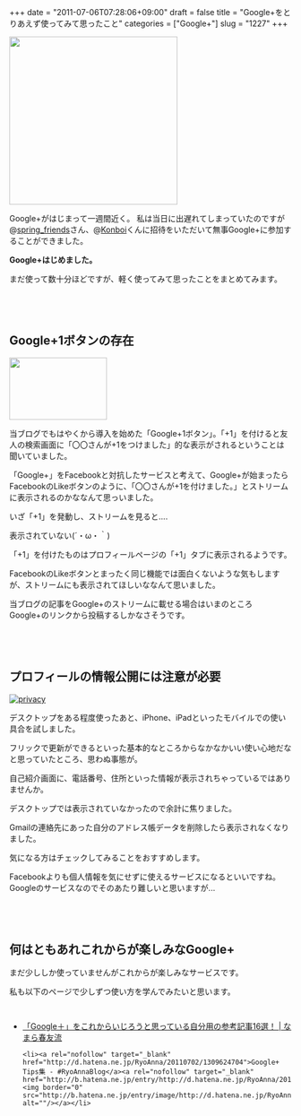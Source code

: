 +++
date = "2011-07-06T07:28:06+09:00"
draft = false
title = "Google+をとりあえず使ってみて思ったこと"
categories = ["Google+"]
slug = "1227"
+++

<a href="http://knk-n.com/images/2011/07/googleplus.png"><img src="http://knk-n.com/images/2011/07/googleplus.png" alt="" title="googleplus" width="300" height="300" class="aligncenter size-full wp-image-1228" /></a>

Google+がはじまって一週間近く。
私は当日に出遅れてしまっていたのですが@<a href="http://twitter.com/spring_friends">spring_friends</a>さん、@<a href="http://twitter.com/Konboi">Konboi</a>くんに招待をいただいて無事Google+に参加することができました。<!--more-->

<strong>Google+はじめました。</strong>

まだ使って数十分ほどですが、軽く使ってみて思ったことをまとめてみます。

<p style="margin-top: 6em;">

<h2>Google+1ボタンの存在</h2>
<a href="http://knk-n.com/images/2011/07/plusone.png"><img src="http://knk-n.com/images/2011/07/plusone.png" alt="" title="plusone" width="174" height="111" class="aligncenter size-full wp-image-1229" /></a>

当ブログでもはやくから導入を始めた「Google+1ボタン」。「+1」を付けると友人の検索画面に「〇〇さんが+1をつけました」的な表示がされるということは聞いていました。

「Google+」をFacebookと対抗したサービスと考えて、Google+が始まったらFacebookのLikeボタンのように、「〇〇さんが+1を付けました。」とストリームに表示されるのかななんて思っいました。

いざ「+1」を発動し、ストリームを見ると....

表示されていない(´・ω・｀)

「+1」を付けたものはプロフィールページの「+1」タブに表示されるようです。

FacebookのLikeボタンとまったく同じ機能では面白くないような気もしますが、ストリームにも表示されてほしいななんて思いました。

当ブログの記事をGoogle+のストリームに載せる場合はいまのところGoogle+のリンクから投稿するしかなさそうです。

<p style="margin-top: 6em;">

<h2>プロフィールの情報公開には注意が必要</h2>
<a rel="nofollow" target="_blank" href="http://www.flickr.com/photos/smemon/4592915995/" title="privacy by Sean MacEntee, on Flickr"><img class="flickr_photo" src="http://farm2.static.flickr.com/1010/4592915995_8d12eaefc8.jpg" alt="privacy"/></a>

デスクトップをある程度使ったあと、iPhone、iPadといったモバイルでの使い具合を試しました。

フリックで更新ができるといった基本的なところからなかなかいい使い心地だなと思っていたところ、思わぬ事態が。

自己紹介画面に、電話番号、住所といった情報が表示されちゃっているではありませんか。

デスクトップでは表示されていなかったので余計に焦りました。

Gmailの連絡先にあった自分のアドレス帳データを削除したら表示されなくなりました。

気になる方はチェックしてみることをおすすめします。

Facebookよりも個人情報を気にせずに使えるサービスになるといいですね。Googleのサービスなのでそのあたり難しいと思いますが...

<p style="margin-top: 6em;">

<h2>何はともあれこれからが楽しみなGoogle+</h2>
まだ少ししか使っていませんがこれからが楽しみなサービスです。

私も以下のページで少しずつ使い方を学んでみたいと思います。

<p style="margin-top: 3em;">

<ul>
	<li></a><a rel="nofollow" target="_blank" href="http://harutomo-ryu.com/archives/2011-07-04/205818.html">「Google＋」をこれからいじろうと思っている自分用の参考記事16選！ | なまら春友流</a><a rel="nofollow" target="_blank" href="http://b.hatena.ne.jp/entry/http://harutomo-ryu.com/archives/2011-07-04/205818.html"><img border="0" src="http://b.hatena.ne.jp/entry/image/http://harutomo-ryu.com/archives/2011-07-04/205818.html" alt=""/></a></li>

	<li><a rel="nofollow" target="_blank" href="http://d.hatena.ne.jp/RyoAnna/20110702/1309624704">Google+ Tips集 - #RyoAnnaBlog</a><a rel="nofollow" target="_blank" href="http://b.hatena.ne.jp/entry/http://d.hatena.ne.jp/RyoAnna/20110702/1309624704"><img border="0" src="http://b.hatena.ne.jp/entry/image/http://d.hatena.ne.jp/RyoAnna/20110702/1309624704" alt=""/></a></li>
</ul>

